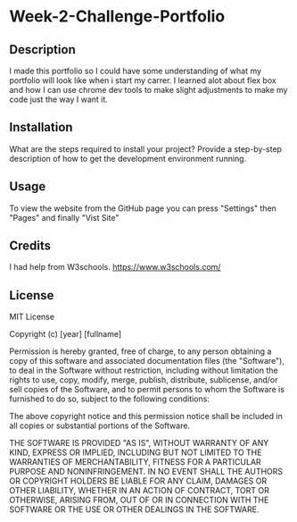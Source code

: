 # Week-2-Challenge-Portfolio

## Description

I made this portfolio so I could have some understanding of what my portfolio will look like when i start my carrer. I learned alot about flex box and how I can use chrome dev tools to make slight adjustments to make my code just the way I want it.


## Installation

What are the steps required to install your project? Provide a step-by-step description of how to get the development environment running.

## Usage

To view the website from the GitHub page you can press "Settings" then "Pages" and finally "Vist Site"

## Credits

I had help from W3schools.
https://www.w3schools.com/

## License

MIT License

Copyright (c) [year] [fullname]

Permission is hereby granted, free of charge, to any person obtaining a copy
of this software and associated documentation files (the "Software"), to deal
in the Software without restriction, including without limitation the rights
to use, copy, modify, merge, publish, distribute, sublicense, and/or sell
copies of the Software, and to permit persons to whom the Software is
furnished to do so, subject to the following conditions:

The above copyright notice and this permission notice shall be included in all
copies or substantial portions of the Software.

THE SOFTWARE IS PROVIDED "AS IS", WITHOUT WARRANTY OF ANY KIND, EXPRESS OR
IMPLIED, INCLUDING BUT NOT LIMITED TO THE WARRANTIES OF MERCHANTABILITY,
FITNESS FOR A PARTICULAR PURPOSE AND NONINFRINGEMENT. IN NO EVENT SHALL THE
AUTHORS OR COPYRIGHT HOLDERS BE LIABLE FOR ANY CLAIM, DAMAGES OR OTHER
LIABILITY, WHETHER IN AN ACTION OF CONTRACT, TORT OR OTHERWISE, ARISING FROM,
OUT OF OR IN CONNECTION WITH THE SOFTWARE OR THE USE OR OTHER DEALINGS IN THE
SOFTWARE.